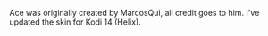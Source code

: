 Ace was originally created by MarcosQui, all credit goes to him. I've updated the skin for Kodi 14 (Helix).